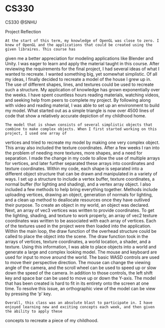 # CS330
CS330 @SNHU 

Project Reflection

	At the start of this term, my knowledge of OpenGL was close to zero. I knew of OpenGL and the applications that could be created using the given libraires. This course has
given me a better appreciation for modeling applications like Blender and Unity. I was eager to learn and apply the material taught in this course. After reviewing the 
requirements for the final project, I had several ideas of what I wanted to recreate. I wanted something big, yet somewhat simplistic. Of all my ideas, I finally decided to 
recreate a model of the house I grew up in. The use of different shapes, lines, and textures could be used to recreate such a structure. My application of knowledge has grown 
exponentially over the weeks. I have spent countless hours reading materials, watching videos, and seeking help from peers to complete my project. By following along with video 
and reading material, I was able to set up an environment to build my model. What started out as a simple triangle is now over 4500 lines of code that show a relatively accurate 
depiction of my childhood home. 

	The model that is shown consists of several simplistic objects that combine to make complex objects. When I first started working on this project, I used one array of 
vertices and tried to recreate my model by making one very complex object. This array also included the texture coordinates. After a few weeks I ran into the problem of needing 
more textures, more shapes, and a need for separation. I made the change in my code to allow the use of multiple arrays for vertices, and later further separated these arrays into 
coordinates and texture coordinates. 
Within my code, each shape is separated into a different object structure that can be drawn and manipulated in a variety of ways. I set up a structure to include a vertex buffer, 
texture coordinates, a normal buffer (for lighting and shading), and a vertex array object. I also included a few methods to help bring everything together. Methods include 
uploading vertices, drawing an object, generation of normals for lighting, and a clean up method to deallocate resources once they have outlived their purpose. To create an object 
in my world, an object was declared. Next, an array of vec3 vertices was written to provide coordinates. To get the lighting, shading, and texture to work properly, an array of 
vec2 texture coordinates was written to be associated with each array of vertices. Each of the textures used in the project were then loaded into the application. Within the main 
loop, the draw function of the overhead structure could be called to place the object into the scene. The draw function took in the arrays of vertices, texture coordinates, a 
world location, a shader, and a texture. Using this information, I was able to place objects into a world and generate a large and complex looking model.
The mouse and keyboard are used for input to move around the world. The basic WASD controls are used to move their perspective direction. The mouse can change the viewing angle of 
the camera, and the scroll wheel can be used to speed up or slow down the speed of the camera. In addition to those controls, the left shift key and space bar can be used to move 
up or down the Y-axis. The model that has been created is hard to fit in its entirety onto the screen at one time. To resolve this issue, an orthographic view of the model can be 
view by pressing the ‘p’ key.

	Overall, this class was an absolute blast to participate in. I have enjoyed learning new and exciting concepts each week, and then given the ability to apply these 
concepts to recreate a piece of my childhood. 
